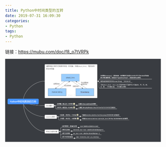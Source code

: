 ```yaml
---
title: Python中时间类型的互转
date: 2019-07-31 16:09:30
categories:
- Python
tags:
- Python
---
```



链接：https://mubu.com/doc/f8_o7tVRPk

![关系图](Python中时间类型的互转/2019-07-31-16-10-56.png)